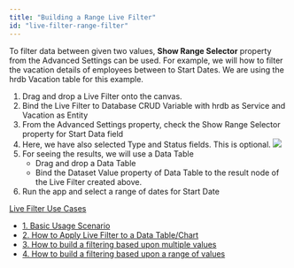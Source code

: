 ```yaml
---
title: "Building a Range Live Filter"
id: "live-filter-range-filter"
---
```


To filter data between given two values, **Show Range Selector** property from the Advanced Settings can be used. For example, we will how to filter the vacation details of employees between to Start Dates. We are using the hrdb Vacation table for this example.

1. Drag and drop a Live Filter onto the canvas.
2. Bind the Live Filter to Database CRUD Variable with hrdb as Service and Vacation as Entity
3. From the Advanced Settings property, check the Show Range Selector property for Start Data field
4. Here, we have also selected Type and Status fields. This is optional. [![](/learn/assets/range_filter_AS.png)](/learn/assets/range_filter_AS.png)
5. For seeing the results, we will use a Data Table
    - Drag and drop a Data Table
    - Bind the Dataset Value property of Data Table to the result node of the Live Filter created above.
6. Run the app and select a range of dates for Start Date

[Live Filter Use Cases](/learn/app-development/widgets/datalive/livefilter/livefilter-use-cases/)

- [1. Basic Usage Scenario](/learn/app-development/widgets/datalive/livefilter/live-filter-basic-usage/)
- [2. How to Apply Live Filter to a Data Table/Chart](/learn/how-tos/live-filter-applying/)
- [3. How to build a filtering based upon multiple values](/learn/how-tos/live-filter-multiple-values/)
- [4. How to build a filtering based upon a range of values](/learn/how-tos/live-filter-range-filter/)
